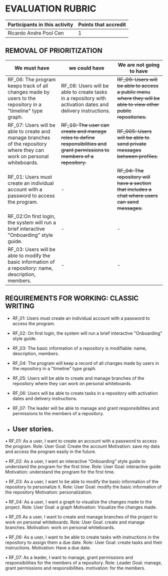 # EVALUATION RUBRIC

Participants in this activity | Points that accredit
------------------------------- | --------------------
Ricardo Andre Pool Cen | 1

## REMOVAL OF PRIORITIZATION

We must have | we could have | We are not going to have
------------- | --------------- | ----------------
RF_06: The program keeps track of all changes made by users to the repository in a "timeline" type graph. | RF_08: Users will be able to create tasks in a repository with activation dates and delivery instructions. | ~~RF_09: Users will be able to access a public menu where they will be able to view other public repositories.~~
RF_07: Users will be able to create and manage branches of the repository where they can work on personal whiteboards. | ~~RF_10: The user can create and manage roles to define responsibilities and grant permissions to members of a repository.~~ | ~~RF_005: Users will be able to send private messages between profiles.~~
RF_01: Users must create an individual account with a password to access the program. | - | ~~RF_04: The repository will have a section that includes a chat where users can send messages.~~
RF_02:On first login, the system will run a brief interactive "Onboarding" style guide. | - | -
RF_03: Users will be able to modify the basic information of a repository: name, description, members. | - | -

## REQUIREMENTS FOR WORKING: CLASSIC WRITING

- RF_01: Users must create an individual account with a password to access the program.
- RF_02: On first login, the system will run a brief interactive "Onboarding" style guide.
- RF_03: The basic information of a repository is modifiable: name, description, members.
- RF_04: The program will keep a record of all changes made by users in the repository in a "timeline" type graph.
- RF_05: Users will be able to create and manage branches of the repository where they can work on personal whiteboards.
- RF_06: Users will be able to create tasks in a repository with activation dates and delivery instructions.
- RF_07: The leader will be able to manage and grant responsibilities and permissions to the members of a repository.
  
- ## User stories.

• RF_01: As a user, I want to create an account with a password to access the program.
Role: User
Goal: Create the account
Motivation: save my data and access the program easily in the future.

• RF_02: As a user, I want an interactive “Onboarding” style guide to understand the program for the first time.
Role: User
Goal: interactive guide
Motivation: understand the program for the first time.

• RF_03: As a user, I want to be able to modify the basic information of the repository to personalize it.
Role: User
Goal: modify the basic information of the repository
Motivation: personalization.

• RF_04: As a user, I want a graph to visualize the changes made to the project.
Role: User
Goal: a graph
Motivation: Visualize the changes made.

• RF_05 As a user, I want to create and manage branches of the project to work on personal whiteboards.
Role: User
Goal: create and manage branches.
Motivation: work on personal whiteboards.

• RF_06: As a user, I want to be able to create tasks with instructions in the repository to assign them a due date.
Role: User
Goal: create tasks and their instructions.
Motivation: Have a due date.

• RF_07: As a leader, I want to manage, grant permissions and responsibilities for the members of a repository.
Role: Leader
Goal: manage, grant permissions and responsibilities.
motivation: for the members.

